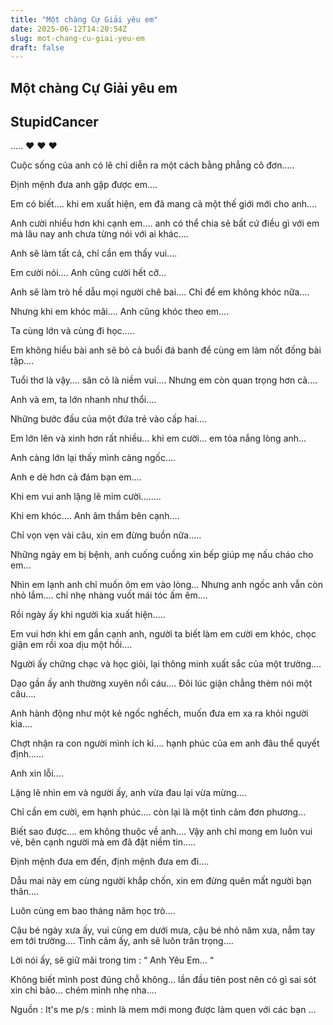 ```yaml
---
title: "Một chàng Cự Giải yêu em"
date: 2025-06-12T14:20:54Z
slug: mot-chang-cu-giai-yeu-em
draft: false
---
```


## Một chàng Cự Giải yêu em

## StupidCancer

..... ♥ ♥ ♥
 
Cuộc sống của anh có lẽ chỉ diễn ra một cách bằng phẳng cô đơn….. 

Định mệnh đưa anh gặp được em….

Em có biết…. khi em xuất hiện, em đã mang cả một thế giới mới cho anh…. 

Anh cười nhiều hơn khi cạnh em…. anh có thể chia sẻ bất cứ điều gì với em mà lâu nay anh chưa từng nói với ai khác….

Anh sẽ làm tất cả, chỉ cần em thấy vui….

Em cười nói…. Anh cũng cười hết cỡ…

Anh sẽ làm trò hề dẫu mọi người chê bai…. Chỉ để em không khóc nữa….

Nhưng khi em khóc mãi….  Anh cũng khóc theo em….

Ta cùng lớn và cùng đi học…..

Em không hiểu bài anh sẽ bỏ cả buổi đá banh để cùng em làm nốt đống bài tập….

Tuổi thơ là vậy…. sân cỏ là niềm vui…. Nhưng em còn quan trọng hơn cả….

Anh và em, ta lớn nhanh như thổi….

Những bước đầu của một đứa trẻ vào cấp hai….

Em lớn lên và xinh hơn rất nhiều… khi em cười… em tỏa nắng lòng anh…

 Anh càng lớn lại thấy mình càng ngốc….

Anh e dè hơn cả đám bạn em….

Khi em vui anh lặng lẽ mỉm cười……..

Khi em khóc…. Anh âm thầm bên cạnh…. 

Chỉ vọn vẹn vài câu, xin em đừng buồn nữa…..

Những ngày em bị bệnh, anh cuống cuồng xin bếp giúp mẹ nấu cháo cho em… 

Nhìn em lạnh anh chỉ muốn ôm em vào lòng… Nhưng anh ngốc anh vẫn còn nhỏ lắm…. chỉ nhẹ nhàng vuốt mái tóc ấm êm….

Rồi ngày ấy khi người kia xuất hiện….. 

Em vui hơn khi em gần cạnh anh, người ta biết làm em cười em khóc, chọc giận em rồi xoa dịu một hồi….

Người ấy chững chạc và học giỏi, lại thông minh xuất sắc của một trường….

Dạo gần ấy anh thường xuyên nổi cáu…. Đôi lúc giận chẳng thèm nói một câu….

Anh hành động như một kẻ ngốc nghếch, muốn đưa em xa ra khỏi người kia….

Chợt nhận ra con người mình ích kỉ…. hạnh phúc của em anh đâu thể quyết định……

Anh xin lỗi….

Lặng lẽ nhìn em và người ấy, anh vừa đau lại vừa mừng….
 
Chỉ cần em cười, em hạnh phúc.... còn lại là một tình cảm đơn phương...

Biết sao được…. em không thuộc về anh…. Vậy anh chỉ mong em luôn vui vẻ, bên cạnh người mà em đã đặt niềm tin…..

Định mệnh đưa em đến, định mệnh đưa em đi….

Dẫu mai này em cùng người khắp chốn, xin em đừng quên mất người bạn thân….

Luôn cùng em bao tháng năm học trò….

Cậu bé ngày xưa ấy, vui cùng em dưới mưa, cậu bé nhỏ năm xưa, nắm tay em tới trường….
Tình cảm ấy, anh sẽ luôn trân trọng…. 

Lời nói ấy, sẽ giữ mãi trong tim : “ Anh Yêu Em… “
 



 
Không biết mình post đúng chỗ không... lần đầu tiên post nên có gì sai sót xin chỉ bảo... 
chém mình nhẹ nha....

Nguồn : It's me 
p/s : mình là mem mới   mong được làm quen với các bạn ...